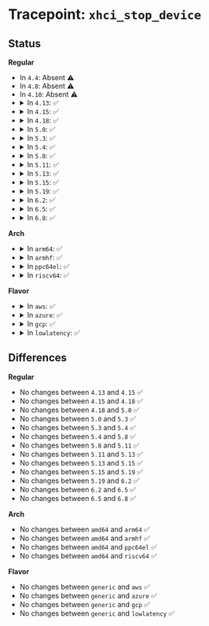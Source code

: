 # Tracepoint: <code>xhci_stop_device</code>

## Status
<b>Regular</b>
<ul>
<li>
In <code>4.4</code>: Absent ⚠️
</li>
<li>
In <code>4.8</code>: Absent ⚠️
</li>
<li>
In <code>4.10</code>: Absent ⚠️
</li>
<li>
<details>
<summary>In <code>4.13</code>: ✅</summary>

Event:

```c
struct trace_event_raw_xhci_log_virt_dev {
    struct trace_entry ent;
    void *vdev;
    long long unsigned int out_ctx;
    long long unsigned int in_ctx;
    int devnum;
    int state;
    int speed;
    u8 portnum;
    u8 level;
    int slot_id;
    char __data[0];
};
```
Function:

```c
void trace_event_raw_event_xhci_log_virt_dev(void *__data, struct xhci_virt_device *vdev);
```
</details>
</li>
<li>
<details>
<summary>In <code>4.15</code>: ✅</summary>

Event:

```c
struct trace_event_raw_xhci_log_virt_dev {
    struct trace_entry ent;
    void *vdev;
    long long unsigned int out_ctx;
    long long unsigned int in_ctx;
    int devnum;
    int state;
    int speed;
    u8 portnum;
    u8 level;
    int slot_id;
    char __data[0];
};
```
Function:

```c
void trace_event_raw_event_xhci_log_virt_dev(void *__data, struct xhci_virt_device *vdev);
```
</details>
</li>
<li>
<details>
<summary>In <code>4.18</code>: ✅</summary>

Event:

```c
struct trace_event_raw_xhci_log_virt_dev {
    struct trace_entry ent;
    void *vdev;
    long long unsigned int out_ctx;
    long long unsigned int in_ctx;
    int devnum;
    int state;
    int speed;
    u8 portnum;
    u8 level;
    int slot_id;
    char __data[0];
};
```
Function:

```c
void trace_event_raw_event_xhci_log_virt_dev(void *__data, struct xhci_virt_device *vdev);
```
</details>
</li>
<li>
<details>
<summary>In <code>5.0</code>: ✅</summary>

Event:

```c
struct trace_event_raw_xhci_log_virt_dev {
    struct trace_entry ent;
    void *vdev;
    long long unsigned int out_ctx;
    long long unsigned int in_ctx;
    int devnum;
    int state;
    int speed;
    u8 portnum;
    u8 level;
    int slot_id;
    char __data[0];
};
```
Function:

```c
void trace_event_raw_event_xhci_log_virt_dev(void *__data, struct xhci_virt_device *vdev);
```
</details>
</li>
<li>
<details>
<summary>In <code>5.3</code>: ✅</summary>

Event:

```c
struct trace_event_raw_xhci_log_virt_dev {
    struct trace_entry ent;
    void *vdev;
    long long unsigned int out_ctx;
    long long unsigned int in_ctx;
    int devnum;
    int state;
    int speed;
    u8 portnum;
    u8 level;
    int slot_id;
    char __data[0];
};
```
Function:

```c
void trace_event_raw_event_xhci_log_virt_dev(void *__data, struct xhci_virt_device *vdev);
```
</details>
</li>
<li>
<details>
<summary>In <code>5.4</code>: ✅</summary>

Event:

```c
struct trace_event_raw_xhci_log_virt_dev {
    struct trace_entry ent;
    void *vdev;
    long long unsigned int out_ctx;
    long long unsigned int in_ctx;
    int devnum;
    int state;
    int speed;
    u8 portnum;
    u8 level;
    int slot_id;
    char __data[0];
};
```
Function:

```c
void trace_event_raw_event_xhci_log_virt_dev(void *__data, struct xhci_virt_device *vdev);
```
</details>
</li>
<li>
<details>
<summary>In <code>5.8</code>: ✅</summary>

Event:

```c
struct trace_event_raw_xhci_log_virt_dev {
    struct trace_entry ent;
    void *vdev;
    long long unsigned int out_ctx;
    long long unsigned int in_ctx;
    int devnum;
    int state;
    int speed;
    u8 portnum;
    u8 level;
    int slot_id;
    char __data[0];
};
```
Function:

```c
void trace_event_raw_event_xhci_log_virt_dev(void *__data, struct xhci_virt_device *vdev);
```
</details>
</li>
<li>
<details>
<summary>In <code>5.11</code>: ✅</summary>

Event:

```c
struct trace_event_raw_xhci_log_virt_dev {
    struct trace_entry ent;
    void *vdev;
    long long unsigned int out_ctx;
    long long unsigned int in_ctx;
    int devnum;
    int state;
    int speed;
    u8 portnum;
    u8 level;
    int slot_id;
    char __data[0];
};
```
Function:

```c
void trace_event_raw_event_xhci_log_virt_dev(void *__data, struct xhci_virt_device *vdev);
```
</details>
</li>
<li>
<details>
<summary>In <code>5.13</code>: ✅</summary>

Event:

```c
struct trace_event_raw_xhci_log_virt_dev {
    struct trace_entry ent;
    void *vdev;
    long long unsigned int out_ctx;
    long long unsigned int in_ctx;
    int devnum;
    int state;
    int speed;
    u8 portnum;
    u8 level;
    int slot_id;
    char __data[0];
};
```
Function:

```c
void trace_event_raw_event_xhci_log_virt_dev(void *__data, struct xhci_virt_device *vdev);
```
</details>
</li>
<li>
<details>
<summary>In <code>5.15</code>: ✅</summary>

Event:

```c
struct trace_event_raw_xhci_log_virt_dev {
    struct trace_entry ent;
    void *vdev;
    long long unsigned int out_ctx;
    long long unsigned int in_ctx;
    int devnum;
    int state;
    int speed;
    u8 portnum;
    u8 level;
    int slot_id;
    char __data[0];
};
```
Function:

```c
void trace_event_raw_event_xhci_log_virt_dev(void *__data, struct xhci_virt_device *vdev);
```
</details>
</li>
<li>
<details>
<summary>In <code>5.19</code>: ✅</summary>

Event:

```c
struct trace_event_raw_xhci_log_virt_dev {
    struct trace_entry ent;
    void *vdev;
    long long unsigned int out_ctx;
    long long unsigned int in_ctx;
    int devnum;
    int state;
    int speed;
    u8 portnum;
    u8 level;
    int slot_id;
    char __data[0];
};
```
Function:

```c
void trace_event_raw_event_xhci_log_virt_dev(void *__data, struct xhci_virt_device *vdev);
```
</details>
</li>
<li>
<details>
<summary>In <code>6.2</code>: ✅</summary>

Event:

```c
struct trace_event_raw_xhci_log_virt_dev {
    struct trace_entry ent;
    void *vdev;
    long long unsigned int out_ctx;
    long long unsigned int in_ctx;
    int devnum;
    int state;
    int speed;
    u8 portnum;
    u8 level;
    int slot_id;
    char __data[0];
};
```
Function:

```c
void trace_event_raw_event_xhci_log_virt_dev(void *__data, struct xhci_virt_device *vdev);
```
</details>
</li>
<li>
<details>
<summary>In <code>6.5</code>: ✅</summary>

Event:

```c
struct trace_event_raw_xhci_log_virt_dev {
    struct trace_entry ent;
    void *vdev;
    long long unsigned int out_ctx;
    long long unsigned int in_ctx;
    int devnum;
    int state;
    int speed;
    u8 portnum;
    u8 level;
    int slot_id;
    char __data[0];
};
```
Function:

```c
void trace_event_raw_event_xhci_log_virt_dev(void *__data, struct xhci_virt_device *vdev);
```
</details>
</li>
<li>
<details>
<summary>In <code>6.8</code>: ✅</summary>

Event:

```c
struct trace_event_raw_xhci_log_virt_dev {
    struct trace_entry ent;
    void *vdev;
    long long unsigned int out_ctx;
    long long unsigned int in_ctx;
    int devnum;
    int state;
    int speed;
    u8 portnum;
    u8 level;
    int slot_id;
    char __data[0];
};
```
Function:

```c
void trace_event_raw_event_xhci_log_virt_dev(void *__data, struct xhci_virt_device *vdev);
```
</details>
</li>
</ul>
<b>Arch</b>
<ul>
<li>
<details>
<summary>In <code>arm64</code>: ✅</summary>

Event:

```c
struct trace_event_raw_xhci_log_virt_dev {
    struct trace_entry ent;
    void *vdev;
    long long unsigned int out_ctx;
    long long unsigned int in_ctx;
    int devnum;
    int state;
    int speed;
    u8 portnum;
    u8 level;
    int slot_id;
    char __data[0];
};
```
Function:

```c
void trace_event_raw_event_xhci_log_virt_dev(void *__data, struct xhci_virt_device *vdev);
```
</details>
</li>
<li>
<details>
<summary>In <code>armhf</code>: ✅</summary>

Event:

```c
struct trace_event_raw_xhci_log_virt_dev {
    struct trace_entry ent;
    void *vdev;
    long long unsigned int out_ctx;
    long long unsigned int in_ctx;
    int devnum;
    int state;
    int speed;
    u8 portnum;
    u8 level;
    int slot_id;
    char __data[0];
};
```
Function:

```c
void trace_event_raw_event_xhci_log_virt_dev(void *__data, struct xhci_virt_device *vdev);
```
</details>
</li>
<li>
<details>
<summary>In <code>ppc64el</code>: ✅</summary>

Event:

```c
struct trace_event_raw_xhci_log_virt_dev {
    struct trace_entry ent;
    void *vdev;
    long long unsigned int out_ctx;
    long long unsigned int in_ctx;
    int devnum;
    int state;
    int speed;
    u8 portnum;
    u8 level;
    int slot_id;
    char __data[0];
};
```
Function:

```c
void trace_event_raw_event_xhci_log_virt_dev(void *__data, struct xhci_virt_device *vdev);
```
</details>
</li>
<li>
<details>
<summary>In <code>riscv64</code>: ✅</summary>

Event:

```c
struct trace_event_raw_xhci_log_virt_dev {
    struct trace_entry ent;
    void *vdev;
    long long unsigned int out_ctx;
    long long unsigned int in_ctx;
    int devnum;
    int state;
    int speed;
    u8 portnum;
    u8 level;
    int slot_id;
    char __data[0];
};
```
Function:

```c
void trace_event_raw_event_xhci_log_virt_dev(void *__data, struct xhci_virt_device *vdev);
```
</details>
</li>
</ul>
<b>Flavor</b>
<ul>
<li>
<details>
<summary>In <code>aws</code>: ✅</summary>

Event:

```c
struct trace_event_raw_xhci_log_virt_dev {
    struct trace_entry ent;
    void *vdev;
    long long unsigned int out_ctx;
    long long unsigned int in_ctx;
    int devnum;
    int state;
    int speed;
    u8 portnum;
    u8 level;
    int slot_id;
    char __data[0];
};
```
Function:

```c
void trace_event_raw_event_xhci_log_virt_dev(void *__data, struct xhci_virt_device *vdev);
```
</details>
</li>
<li>
<details>
<summary>In <code>azure</code>: ✅</summary>

Event:

```c
struct trace_event_raw_xhci_log_virt_dev {
    struct trace_entry ent;
    void *vdev;
    long long unsigned int out_ctx;
    long long unsigned int in_ctx;
    int devnum;
    int state;
    int speed;
    u8 portnum;
    u8 level;
    int slot_id;
    char __data[0];
};
```
Function:

```c
void trace_event_raw_event_xhci_log_virt_dev(void *__data, struct xhci_virt_device *vdev);
```
</details>
</li>
<li>
<details>
<summary>In <code>gcp</code>: ✅</summary>

Event:

```c
struct trace_event_raw_xhci_log_virt_dev {
    struct trace_entry ent;
    void *vdev;
    long long unsigned int out_ctx;
    long long unsigned int in_ctx;
    int devnum;
    int state;
    int speed;
    u8 portnum;
    u8 level;
    int slot_id;
    char __data[0];
};
```
Function:

```c
void trace_event_raw_event_xhci_log_virt_dev(void *__data, struct xhci_virt_device *vdev);
```
</details>
</li>
<li>
<details>
<summary>In <code>lowlatency</code>: ✅</summary>

Event:

```c
struct trace_event_raw_xhci_log_virt_dev {
    struct trace_entry ent;
    void *vdev;
    long long unsigned int out_ctx;
    long long unsigned int in_ctx;
    int devnum;
    int state;
    int speed;
    u8 portnum;
    u8 level;
    int slot_id;
    char __data[0];
};
```
Function:

```c
void trace_event_raw_event_xhci_log_virt_dev(void *__data, struct xhci_virt_device *vdev);
```
</details>
</li>
</ul>

## Differences
<b>Regular</b>
<ul>
<li>
No changes between <code>4.13</code> and <code>4.15</code> ✅
</li>
<li>
No changes between <code>4.15</code> and <code>4.18</code> ✅
</li>
<li>
No changes between <code>4.18</code> and <code>5.0</code> ✅
</li>
<li>
No changes between <code>5.0</code> and <code>5.3</code> ✅
</li>
<li>
No changes between <code>5.3</code> and <code>5.4</code> ✅
</li>
<li>
No changes between <code>5.4</code> and <code>5.8</code> ✅
</li>
<li>
No changes between <code>5.8</code> and <code>5.11</code> ✅
</li>
<li>
No changes between <code>5.11</code> and <code>5.13</code> ✅
</li>
<li>
No changes between <code>5.13</code> and <code>5.15</code> ✅
</li>
<li>
No changes between <code>5.15</code> and <code>5.19</code> ✅
</li>
<li>
No changes between <code>5.19</code> and <code>6.2</code> ✅
</li>
<li>
No changes between <code>6.2</code> and <code>6.5</code> ✅
</li>
<li>
No changes between <code>6.5</code> and <code>6.8</code> ✅
</li>
</ul>
<b>Arch</b>
<ul>
<li>
No changes between <code>amd64</code> and <code>arm64</code> ✅
</li>
<li>
No changes between <code>amd64</code> and <code>armhf</code> ✅
</li>
<li>
No changes between <code>amd64</code> and <code>ppc64el</code> ✅
</li>
<li>
No changes between <code>amd64</code> and <code>riscv64</code> ✅
</li>
</ul>
<b>Flavor</b>
<ul>
<li>
No changes between <code>generic</code> and <code>aws</code> ✅
</li>
<li>
No changes between <code>generic</code> and <code>azure</code> ✅
</li>
<li>
No changes between <code>generic</code> and <code>gcp</code> ✅
</li>
<li>
No changes between <code>generic</code> and <code>lowlatency</code> ✅
</li>
</ul>
